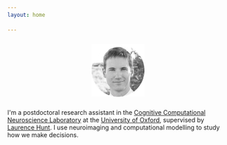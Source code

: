 ```yaml
---
layout: home

---
```

<div style="text-align:center"><img src ="/images/cameronsr.png" vspace="10" /></div>

I'm a postdoctoral research assistant in the [Cognitive Computational Neuroscience Laboratory](https://www.huntlab.co.uk/) at the [University of Oxford](http://www.ox.ac.uk/), supervised by [Laurence Hunt](https://www.ohba.ox.ac.uk/team/laurence-hunt). I use neuroimaging and computational modelling to study how we make decisions.